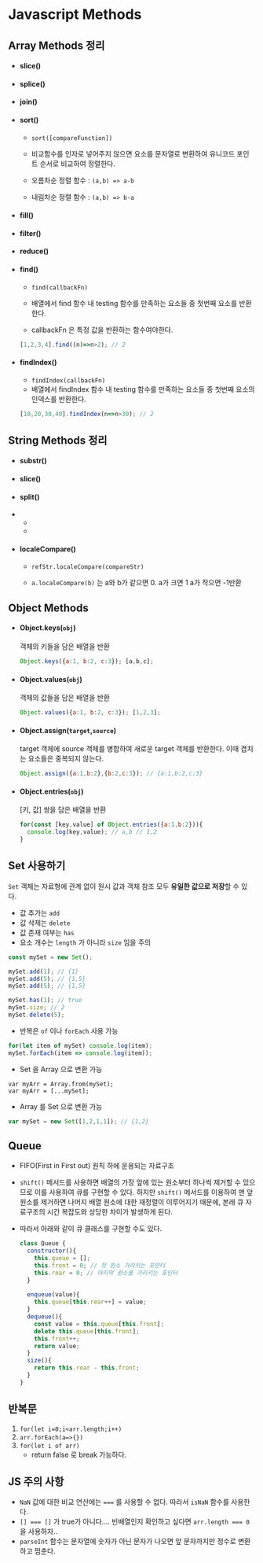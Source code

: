 # Javascript Methods

## Array Methods 정리 

- #### slice()

- #### splice()

- #### join()

- #### sort()

  - `sort([compareFunction])`
  - 비교함수를 인자로 넣어주지 않으면 요소를 문자열로 변환하여 유니코드 포인트 순서로 비교하여 정렬한다. 

  - 오름차순 정렬 함수 : `(a,b) => a-b`
  - 내림차순 정렬 함수 : `(a,b) => b-a`

- #### fill()

- #### filter()

- #### reduce()

- #### find()

  - `find(callbackFn)`

  - 배열에서 find 함수 내 testing 함수를 만족하는 요소들 중 첫번째 요소를 반환한다.
  - callbackFn 은 특정 값을 반환하는 함수여야한다. 

  ```js
  [1,2,3,4].find((n)=>n>2); // 2
  ```

- #### findIndex()

  - `findIndex(callbackFn)`
  - 배열에서 findIndex 함수 내 testing 함수를 만족하는 요소들 중 첫번째 요소의 인덱스를 반환한다. 

  ```js
  [10,20,30,40].findIndex(n=>n>30); // 2
  ```

  

## String Methods 정리

- #### substr()

- #### slice()

- #### split()

- - 
  - 

- #### localeCompare()

  - `refStr.localeCompare(compareStr)` 

  - `a.localeCompare(b)` 는 a와 b가 같으면 0. a가 크면 1 a가 작으면 -1반환



## Object Methods

- #### Object.keys(`obj`) 

  객체의 키들을 담은 배열을 반환

  ```js
  Object.keys({a:1, b:2, c:3}); [a,b,c];

- #### Object.values(`obj`)

  객체의 값들을 담은 배열을 반환

  ```js
  Object.values({a:1, b:2, c:3}); [1,2,3];
  ```

- #### Object.assign(`target`,`source`)

  target 객체에 source 객체를 병합하여 새로운 target 객체를 반환한다. 이때 겹치는 요소들은 중복되지 않는다. 

  ```js
  Object.assign({a:1,b:2},{b:2,c:3}); // {a:1,b:2,c:3}
  ```

- #### Object.entries(`obj`)

  [키, 값] 쌍을 담은 배열을 반환

  ```js
  for(const [key,value] of Object.entries({a:1,b:2})){
    console.log(key,value); // a,b // 1,2
  }
  ```

  

## Set 사용하기 

`Set` 객체는 자료형에 관계 없이 원시 값과 객체 참조 모두 **유일한 값으로 저장**할 수 있다. 

- 값 추가는 `add`
- 값 삭제는 `delete`
- 값 존재 여부는 `has`
- 요소 개수는 `length` 가 아니라 `size` 임을 주의

```js
const mySet = new Set();

mySet.add(1); // {1}
mySet.add(5); // {1,5}
mySet.add(5); // {1,5}

mySet.has(1); // true
mySet.size; // 2
mySet.delete(5);
```

- 반복은 `of` 이나 `forEach` 사용 가능

```js
for(let item of mySet) console.log(item);
mySet.forEach(item => console.log(item));
```

- Set 을 Array 으로 변환 가능

```
var myArr = Array.from(mySet);
var myArr = [...mySet];
```

- Array 를 Set 으로 변환 가능

```js
var mySet = new Set([1,2,1,1]); // {1,2}
```



## Queue

- FIFO(First in First out) 원칙 하에 운용되는 자료구조

- `shift()` 메서드를 사용하면 배열의 가장 앞에 있는 원소부터 하나씩 제거할 수 있으므로 이를 사용하여 큐를 구현할 수 있다. 하지만 `shift()` 메서드를 이용하여 맨 앞 원소를 제거하면 나머지 배열 원소에 대한 재정렬이 이루어지기 때문에, 본래 큐 자료구조의 시간 복잡도와 상당한 차이가 발생하게 된다. 

- 따라서 아래와 같이 큐 클래스를 구현할 수도 있다. 

  ```js
  class Queue {
    constructor(){
      this.queue = [];
      this.front = 0; // 첫 원소 가리키는 포인터
      this.rear = 0; // 마지막 원소를 가리키는 포인터
    }
    
    enqueue(value){
      this.queue[this.rear++] = value;
    }
    dequeue(){
      const value = this.queue[this.front];
      delete this.queue[this.front];
      this.front++;
      return value;
    }
    size(){
      return this.rear - this.front;
    }
  }
  ```



## 반복문

1. `for(let i=0;i<arr.length;i++)`
2. `arr.forEach(a=>{})`
3. `for(let i of arr)`
   - return false 로 break 가능하다. 

## JS 주의 사항

- `NaN` 값에 대한 비교 연산에는  `===` 를 사용할 수 없다. 따라서 `isNaN` 함수를 사용한다. 
- `[] === []` 가 true가 아니다.... 빈배열인지 확인하고 싶다면 `arr.length === 0` 을 사용하자..
- `parseInt` 함수는 문자열에 숫자가 아닌 문자가 나오면 앞 문자까지만 정수로 변환하고 멈춘다. 

